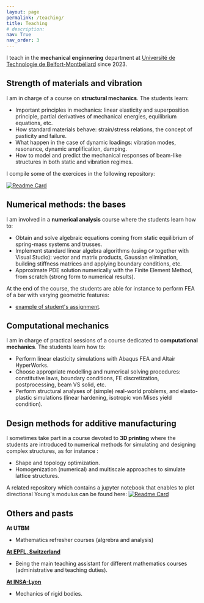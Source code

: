 ```yaml
---
layout: page
permalink: /teaching/
title: Teaching
# description: 
nav: True
nav_order: 3
---
```


I teach in the **mechanical enginnering** department at [Université de Technologie de Belfort-Montbéliard](https://www.utbm.fr/) since 2023. 

## Strength of materials and vibration

I am in charge of a course on **structural mechanics**. The students learn:
* Important principles in mechanics: linear elasticity and superposition principle, partial derivatives of mechanical energies, equilibrium equations, etc.
* How standard materials behave: strain/stress relations, the concept of pasticity and failure.
* What happen in the case of dynamic loadings: vibration modes, resonance, dynamic amplification, damping.
* How to model and predict the mechanical responses of beam-like structures in both static and vibration regimes.

I compile some of the exercices in the following repository:

[![Readme Card](https://github-readme-stats.vercel.app/api/pin/?username=thibaut-hirschler&repo=UTBM-MQ44-TD)](https://github.com/thibaut-hirschler/UTBM-MQ44-TD)


## Numerical methods: the bases

I am involved in a **numerical analysis** course where the students learn how to:
* Obtain and solve algebraic equations coming from static equilibrium of spring-mass systems and trusses.
* Implement standard linear algebra algorithms (using `C#` together with Visual Studio): vector and matrix products, Gaussian elimination, building stiffness matrices and applying boundary conditions, etc.
* Approximate PDE solution numerically with the Finite Element Method, from scratch (strong form to numerical results).

At the end of the course, the students are able for instance to perform FEA of a bar with varying geometric features:
* [<i class="fa-solid fa-file-pdf"></i> example of student's assignment](/assets/pdf/Projet2023.pdf).


## Computational mechanics

I am in charge of practical sessions of a course dedicated to **computational mechanics**. The students learn how to:
* Perform linear elasticity simulations with Abaqus FEA and Altair HyperWorks.
* Choose appropriate modelling and numerical solving procedures: constitutive laws, boundary conditions, FE discretization, postprocessing, beam VS solid, etc.
* Perform structural analyses of (simple) real-world problems, and elasto-plastic simulations (linear hardening, isotropic von Mises yield condition).


## Design methods for additive manufacturing

I sometimes take part in a course devoted to **3D printing** where the students are introduced to numerical methods for simulating and designing complex structures, as for instance :
* Shape and topology optimization.
* Homogenization (numerical) and multiscale approaches to simulate lattice structures.

A related repository which contains a jupyter notebook that enables to plot directional Young's modulus can be found here:
[![Readme Card](https://github-readme-stats.vercel.app/api/pin/?username=thibaut-hirschler&repo=explore-anisotropicmat)](https://github.com/thibaut-hirschler/explore-anisotropicmat)

## Others and pasts

**At UTBM**
* Mathematics refresher courses (algrebra and analysis)

**[At EPFL, Switzerland](https://www.epfl.ch/en/)**
* Being the main teaching assistant for different mathematics courses (administrative and teaching duties). 

**[At INSA-Lyon](https://www.insa-lyon.fr/en)**
* Mechanics of rigid bodies.
